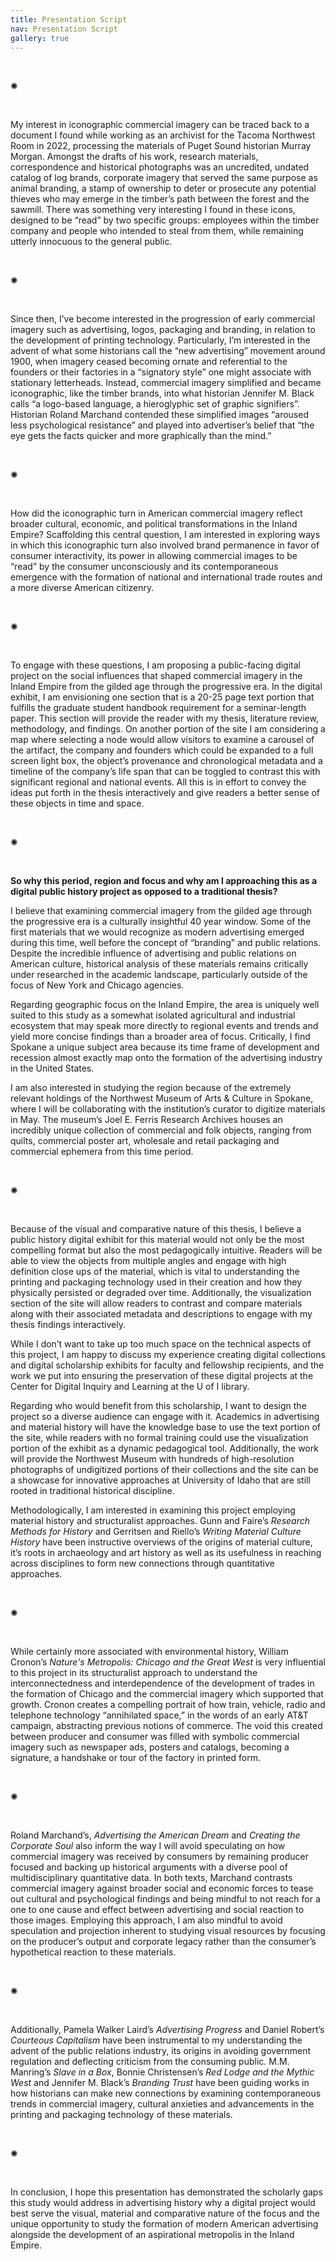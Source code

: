 ```yaml
---
title: Presentation Script
nav: Presentation Script
gallery: true
---
```


<br>
<div class="symbol-container">
    <p class="symbol">&#10042;</p>
</div>
<br>

My interest in iconographic commercial imagery can be traced back to a document I found while working as an archivist for the Tacoma Northwest Room in 2022, processing the materials of Puget Sound historian Murray Morgan. Amongst the drafts of his work, research materials, correspondence and historical photographs was an uncredited, undated catalog of log brands, corporate imagery that served the same purpose as animal branding, a stamp of ownership to deter or prosecute any potential thieves who may emerge in the timber’s path between the forest and the sawmill. There was something very interesting I found in these icons, designed to be “read” by two specific groups: employees within the timber company and people who intended to steal from them, while remaining utterly innocuous to the general public. 

<br>
<div class="symbol-container">
    <p class="symbol">&#10042;</p>
</div>
<br>

Since then, I’ve become interested in the progression of early commercial imagery such as advertising, logos, packaging and branding, in relation to the development of printing technology. Particularly, I’m interested in the advent of what some historians call the “new advertising” movement around 1900, when imagery ceased becoming ornate and referential to the founders or their factories in a “signatory style” one might associate with stationary letterheads. Instead, commercial imagery simplified and became iconographic, like the timber brands, into what historian Jennifer M. Black calls “a logo-based language, a hieroglyphic set of graphic signifiers”. Historian Roland Marchand contended these simplified images “aroused less psychological resistance” and played into advertiser’s belief that “the eye gets the facts quicker and more graphically than the mind.” 

<br>
<div class="symbol-container">
    <p class="symbol">&#10042;</p>
</div>
<br>

How did the iconographic turn in American commercial imagery reflect broader cultural, economic, and political transformations in the Inland Empire? Scaffolding this central question, I am interested in exploring ways in which this iconographic turn also involved brand permanence in favor of consumer interactivity, its power in allowing commercial images to be “read” by the consumer unconsciously and its contemporaneous emergence with the formation of national and international trade routes and a more diverse American citizenry. 

<br>
<div class="symbol-container">
    <p class="symbol">&#10042;</p>
</div>
<br>

To engage with these questions, I am proposing a public-facing digital project on the social influences that shaped commercial imagery in the Inland Empire from the gilded age through the progressive era. In the digital exhibit, I am envisioning one section that is a 20-25 page text portion that fulfills the graduate student handbook requirement for a seminar-length paper. This section will provide the reader with my thesis, literature review, methodology, and findings. On another portion of the site I am considering a map where selecting a node would allow visitors to examine a carousel of the artifact, the company and founders which could be expanded to a full screen light box, the object’s provenance and chronological metadata and a timeline of the company’s life span that can be toggled to contrast this with significant regional and national events. All this is in effort to convey the ideas put forth in the thesis interactively and give readers a better sense of these objects in time and space.

<br>
<div class="symbol-container">
    <p class="symbol">&#10042;</p>
</div>
<br>

**So why this period, region and focus and why am I approaching this as a digital public history project as opposed to a traditional thesis?** 

I believe that examining commercial imagery from the gilded age through the progressive era is a culturally insightful 40 year window. Some of the first materials that we would recognize as modern advertising emerged during this time, well before the concept of “branding” and public relations. Despite the incredible influence of advertising and public relations on American culture, historical analysis of these materials remains critically under researched in the academic landscape, particularly outside of the focus of New York and Chicago agencies. 

Regarding geographic focus on the Inland Empire, the area is uniquely well suited to this study as a somewhat isolated agricultural and industrial ecosystem that may speak more directly to regional events and trends and yield more concise findings than a broader area of focus. Critically, I find Spokane a unique subject area because its time frame of development and recession almost exactly map onto the formation of the advertising industry in the United States. 

I am also interested in studying the region because of the extremely relevant holdings of the Northwest Museum of Arts & Culture in Spokane, where I will be collaborating with the institution’s curator to digitize materials in May. The museum’s Joel E. Ferris Research Archives houses an incredibly unique collection of commercial and folk objects, ranging from quilts, commercial poster art, wholesale and retail packaging and commercial ephemera from this time period.

<br>
<div class="symbol-container">
    <p class="symbol">&#10042;</p>
</div>
<br>

Because of the visual and comparative nature of this thesis, I believe a public history digital exhibit for this material would not only be the most compelling format but also the most pedagogically intuitive. Readers will be able to view the objects from multiple angles and engage with high definition close ups of the material, which is vital to understanding the printing and packaging technology used in their creation and how they physically persisted or degraded over time. Additionally, the visualization section of the site will allow readers to contrast and compare materials along with their associated metadata and descriptions to engage with my thesis findings interactively. 

While I don’t want to take up too much space on the technical aspects of this project, I am happy to discuss my experience creating digital collections and digital scholarship exhibits for faculty and fellowship recipients, and the work we put into ensuring the preservation of these digital projects at the Center for Digital Inquiry and Learning at the U of I library.

Regarding who would benefit from this scholarship, I want to design the project so a diverse audience can engage with it. Academics in advertising and material history will have the knowledge base to use the text portion of the site, while readers with no formal training could use the visualization portion of the exhibit as a dynamic pedagogical tool. Additionally, the work will provide the Northwest Museum with hundreds of high-resolution photographs of undigitized portions of their collections and the site can be a showcase for innovative approaches at University of Idaho that are still rooted in traditional historical discipline.

Methodologically, I am interested in examining this project employing material history and structuralist approaches. Gunn and Faire’s *Research Methods for History* and Gerritsen and Riello’s *Writing Material Culture History* have been instructive overviews of the origins of material culture, it’s roots in archaeology and art history as well as its usefulness in reaching across disciplines to form new connections through quantitative approaches.

<br>
<div class="symbol-container">
    <p class="symbol">&#10042;</p>
</div>
<br>

While certainly more associated with environmental history, William Cronon’s *Nature's Metropolis: Chicago and the Great West* is very influential to this project in its structuralist approach to understand the interconnectedness and interdependence of the development of trades in the formation of Chicago and the commercial imagery which supported that growth. Cronon creates a compelling portrait of how train, vehicle, radio and telephone technology “annihilated space,” in the words of an early AT&T campaign, abstracting previous notions of commerce. The void this created between producer and consumer was filled with symbolic commercial imagery such as newspaper ads, posters and catalogs, becoming a signature, a handshake or tour of the factory in printed form. 

<br>
<div class="symbol-container">
    <p class="symbol">&#10042;</p>
</div>
<br>

Roland Marchand’s, *Advertising the American Dream* and *Creating the Corporate Soul* also inform the way I will avoid speculating on how commercial imagery was received by consumers by remaining producer focused and backing up historical arguments with a diverse pool of multidisciplinary quantitative data. In both texts, Marchand contrasts commercial imagery against broader social and economic forces to tease out cultural and psychological findings and being mindful to not reach for a one to one cause and effect between advertising and social reaction to those images. Employing this approach, I am also mindful to avoid speculation and projection inherent to studying visual resources by focusing on the producer’s output and corporate legacy rather than the consumer’s hypothetical reaction to these materials.

<br>
<div class="symbol-container">
    <p class="symbol">&#10042;</p>
</div>
<br>

Additionally, Pamela Walker Laird’s *Advertising Progress* and Daniel Robert’s *Courteous Capitalism* have been instrumental to my understanding the advent of the public relations industry, its origins in avoiding government regulation and deflecting criticism from the consuming public. M.M. Manring’s *Slave in a Box*, Bonnie Christensen’s *Red Lodge and the Mythic West* and Jennifer M. Black’s *Branding Trust* have been guiding works in how historians can make new connections by examining contemporaneous trends in commercial imagery, cultural anxieties and advancements in the printing and packaging technology of these materials.

<br>
<div class="symbol-container">
    <p class="symbol">&#10042;</p>
</div>
<br>

In conclusion, I hope this presentation has demonstrated the scholarly gaps this study would address in advertising history why a digital project would best serve the visual, material and comparative nature of the focus and the unique opportunity to study the formation of modern American advertising alongside the development of an aspirational metropolis in the Inland Empire. 

<br>
